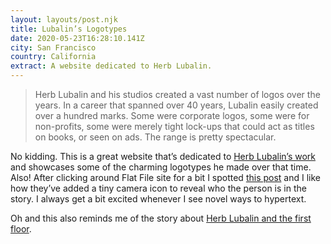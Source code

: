 ```yaml
---
layout: layouts/post.njk
title: Lubalin’s Logotypes
date: 2020-05-23T16:28:10.141Z
city: San Francisco
country: California
extract: A website dedicated to Herb Lubalin.
---
```


> Herb Lubalin and his studios created a vast number of logos over the years. In a career that spanned over 40 years, Lubalin easily created over a hundred marks. Some were corporate logos, some were for non-profits, some were merely tight lock-ups that could act as titles on books, or seen on ads. The range is pretty spectacular.

No kidding. This is a great website that’s dedicated to [Herb Lubalin’s work](https://readymag.com/flatfile/11-logotypes/) and showcases some of the charming logotypes he made over that time. Also! After clicking around Flat File site for a bit I spotted [this post](https://readymag.com/flatfile/01-fact/intro/) and I like how they’ve added a tiny camera icon to reveal who the person is in the story. I always get a bit excited whenever I see novel ways to hypertext.

Oh and this also reminds me of the story about [Herb Lubalin and the first floor](https://www.robinrendle.com/notes/the-first-floor).
